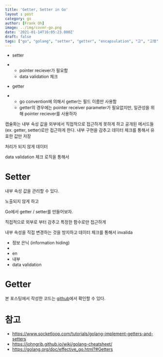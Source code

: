 ```yaml
---
title: 'Getter, Setter in Go'
layout : post
category: go
author: [Frank Oh]
image: ../img/cover-go.png
date: '2021-01-14T16:05:23.000Z'
draft: false
tags: ["go", "golang", "setter", "getter", "encapsulation", "고", "고랭", "캡슐화"]
---
```


- setter

- - pointer reciever가 필요함
  - data validation 체크

- getter

- - go convention에 의해서 getter는 필드 이름만 사용함
  - getter의 경우에는 pointer receiver parameter가 필요없지만, 일관성을 위해 pointer reciever를 사용하자

캡슐화는 내부 속성 값을 외부에서 직접적으로 접근하게 못하게 하고 공개된 메서드들 (ex. getter, setter)로만 접근하게 한다. 내부 구현을 감추고 데이터 체크를 통해서 유효한 값만 저장

처리가 되지 않게 데이터 

data validation 체크 로직을 통해서 

# Setter

내부 속성 값을 관리할 수 있다. 



 노출되지 않게 하고 

Go에서 getter / setter를 만들어보자. 

직접적으로 외부로 부터 감추고 특정한 함수로만 접근하게 

내부 속성을 직접 변경하는 것을 방지하고 데이터 체크를 통해서 invalida

- 정보 은닉 (information hiding)
- 
- en
- 내부 
- data validation

# Getter





본 포스팅에서 작성한 코드는 [github](https://github.com/kenshin579/tutorials-go/tree/master/go-enums-iota)에서 확인할 수 있다.

# 참고

- https://www.socketloop.com/tutorials/golang-implement-getters-and-setters
- https://johngrib.github.io/wiki/golang-cheatsheet/
- https://golang.org/doc/effective_go.html?#Getters
